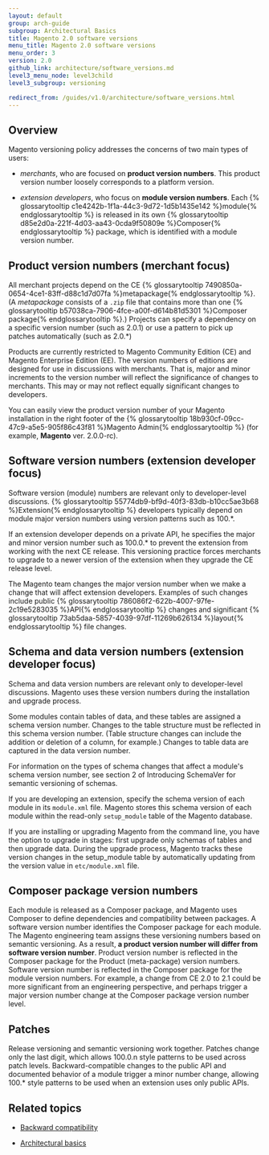 ```yaml
---
layout: default
group: arch-guide
subgroup: Architectural Basics
title: Magento 2.0 software versions
menu_title: Magento 2.0 software versions
menu_order: 3
version: 2.0
github_link: architecture/software_versions.md
level3_menu_node: level3child
level3_subgroup: versioning

redirect_from: /guides/v1.0/architecture/software_versions.html
---
```


## Overview

Magento versioning policy addresses the concerns of two main types of users:

* <i>merchants</i>, who are focused on **product version numbers**. This product version number loosely corresponds to a platform version.

* <i>extension developers</i>, who focus on **module version numbers**. Each  {% glossarytooltip c1e4242b-1f1a-44c3-9d72-1d5b1435e142 %}module{% endglossarytooltip %} is released in its own {% glossarytooltip d85e2d0a-221f-4d03-aa43-0cda9f50809e %}Composer{% endglossarytooltip %} package, which is identified with a module version number.

## Product version numbers (merchant focus)

All merchant projects depend on the CE {% glossarytooltip 7490850a-0654-4ce1-83ff-d88c1d7d07fa %}metapackage{% endglossarytooltip %}. (A <i>metapackage</i> consists of a `.zip` file that contains more than one {% glossarytooltip b57038ca-7906-4fce-a00f-d614b81d5301 %}Composer package{% endglossarytooltip %}.) Projects can specify a dependency on a specific version number (such as 2.0.1) or use a pattern to pick up patches automatically (such as 2.0.*)

Products are currently restricted to Magento Community Edition (CE) and Magento Enterprise Edition (EE). The version numbers of editions are designed for use in discussions with merchants. That is, major and minor increments to the version number will reflect the significance of changes to merchants. This may or may not reflect equally significant changes to developers.

You can easily view the product version number of your Magento installation in the right footer of the {% glossarytooltip 18b930cf-09cc-47c9-a5e5-905f86c43f81 %}Magento Admin{% endglossarytooltip %} (for example, **Magento** ver. 2.0.0-rc).


## Software version numbers (extension developer focus)

Software version (module)  numbers are relevant only to developer-level discussions. {% glossarytooltip 55774db9-bf9d-40f3-83db-b10cc5ae3b68 %}Extension{% endglossarytooltip %} developers typically depend on module major version numbers using version patterns such as 100.*.

If an extension developer depends on a private API, he specifies the major and minor version number such as 100.0.* to prevent the extension from working with the next CE release. This versioning practice forces merchants to upgrade to a newer version of the extension when they upgrade the CE release level.

The Magento team changes the major version number when we make a change that will affect extension developers. Examples of such changes include public {% glossarytooltip 786086f2-622b-4007-97fe-2c19e5283035 %}API{% endglossarytooltip %} changes and significant {% glossarytooltip 73ab5daa-5857-4039-97df-11269b626134 %}layout{% endglossarytooltip %} file changes.

## Schema and data version numbers (extension developer focus)

Schema and data version numbers are relevant only to developer-level discussions.  Magento uses these version numbers during the installation and upgrade process.

Some modules contain tables of data, and these tables are assigned a schema version number. Changes to the table structure must be reflected in this schema version number. (Table structure changes can include the addition or deletion of a column, for example.) Changes to table data are captured in the data version number.

For information on the types of schema changes that affect a module's schema version number, see section 2 of Introducing SchemaVer for semantic versioning of schemas.

If you are developing an extension, specify the schema version of each module in its `module.xml` file. Magento stores this schema version of each module within the read-only `setup_module` table of the Magento database.

If you are installing or upgrading Magento from the command line, you have the option to upgrade in stages: first upgrade only schemas of tables and then upgrade data. During the upgrade process, Magento tracks these version changes in the setup_module table by automatically updating from the version value in `etc/module.xml` file.

## Composer package version numbers

Each module is released as a Composer package, and Magento uses Composer to define dependencies and compatibility between packages. A software version number identifies the Composer package for each module. The Magento engineering team assigns these versioning numbers  based on semantic versioning. As a result, **a product version number will differ from software version number**. Product version number is reflected in the Composer package for the Product (meta-package) version numbers. Software version number is reflected in the Composer package for the module version numbers. For example, a change from CE 2.0 to 2.1 could be more significant from an engineering perspective, and perhaps trigger a major version number change at the Composer package version number level.

## Patches

Release versioning and semantic versioning work together. Patches change only the last digit, which allows 100.0.n style patterns to be used across patch levels. Backward-compatible changes to the public API and documented behavior of a module trigger a minor number change, allowing 100.* style patterns to be used when an extension uses only public APIs.

## Related topics

* <a href="{{page.baseurl}}architecture/back-compatibility.html">Backward compatibility</a>

* <a href="{{page.baseurl}}architecture/archi_perspectives/ABasics_intro.html">Architectural basics</a>
